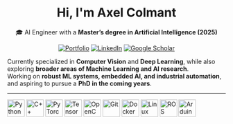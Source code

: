 
<div align="center">

# Hi, I'm Axel Colmant  

🎓 AI Engineer with a **Master’s degree in Artificial Intelligence (2025)**  

[![Portfolio](https://img.shields.io/badge/-Portfolio-2ea44f?style=flat&logo=google-chrome&logoColor=white)](https://portfolio.axelcolmant.com)
[![LinkedIn](https://img.shields.io/badge/-LinkedIn-0077B5?style=flat&logo=linkedin&logoColor=white)](https://www.linkedin.com/in/axel-colmant-9853b4201)
[![Google Scholar](https://img.shields.io/badge/-Scholar-4285F4?style=flat&logo=google-scholar&logoColor=white)]([https://scholar.google.com/](https://scholar.google.com/citations?user=qPc-dqMAAAAJ))


</div>

Currently specialized in **Computer Vision** and **Deep Learning**, while also exploring **broader areas of Machine Learning and AI research**.  
Working on **robust ML systems, embedded AI, and industrial automation**, and aspiring to pursue a **PhD in the coming years**.  

---

<p align="left">
  <a href="https://www.python.org/"><img src="https://cdn.jsdelivr.net/gh/devicons/devicon/icons/python/python-original.svg" width="40" title="Python"/></a>
  <a href="https://isocpp.org/"><img src="https://cdn.jsdelivr.net/gh/devicons/devicon/icons/cplusplus/cplusplus-original.svg" width="40" title="C++"/></a>
  <a href="https://pytorch.org/"><img src="https://cdn.jsdelivr.net/gh/devicons/devicon/icons/pytorch/pytorch-original.svg" width="40" title="PyTorch"/></a>
  <a href="https://www.tensorflow.org/"><img src="https://cdn.jsdelivr.net/gh/devicons/devicon/icons/tensorflow/tensorflow-original.svg" width="40" title="TensorFlow"/></a>
  <a href="https://opencv.org/"><img src="https://cdn.jsdelivr.net/gh/devicons/devicon/icons/opencv/opencv-original.svg" width="40" title="OpenCV"/></a>
  <a href="https://git-scm.com/"><img src="https://cdn.jsdelivr.net/gh/devicons/devicon/icons/git/git-original.svg" width="40" title="Git"/></a>
  <a href="https://www.docker.com/"><img src="https://cdn.jsdelivr.net/gh/devicons/devicon/icons/docker/docker-original.svg" width="40" title="Docker"/></a>
  <a href="https://www.linux.org/"><img src="https://cdn.jsdelivr.net/gh/devicons/devicon/icons/linux/linux-original.svg" width="40" title="Linux"/></a>
  <a href="https://www.ros.org/"><img src="https://upload.wikimedia.org/wikipedia/commons/b/bb/Ros_logo.svg" width="40" title="ROS"/></a>
  <a href="https://www.arduino.cc/"><img src="https://cdn.jsdelivr.net/gh/devicons/devicon/icons/arduino/arduino-original.svg" width="40" title="Arduino"/></a>
</p>
